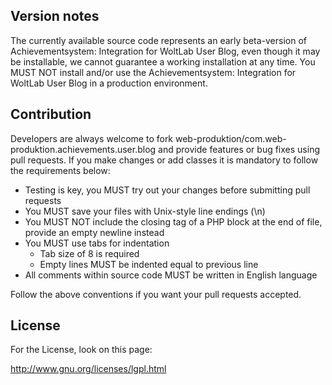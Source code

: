 Version notes
-------------

The currently available source code represents an early beta-version of Achievementsystem: Integration for WoltLab User Blog, even though it may be installable, we cannot guarantee a working installation at any time. You MUST NOT install and/or use the Achievementsystem: Integration for WoltLab User Blog in a production environment.

Contribution
------------

Developers are always welcome to fork web-produktion/com.web-produktion.achievements.user.blog and provide features or bug fixes using pull requests. If you make changes or add classes it is mandatory to follow the requirements below:

* Testing is key, you MUST try out your changes before submitting pull requests
* You MUST save your files with Unix-style line endings (\n)
* You MUST NOT include the closing tag of a PHP block at the end of file, provide an empty newline instead
* You MUST use tabs for indentation
    * Tab size of 8 is required
    * Empty lines MUST be indented equal to previous line
* All comments within source code MUST be written in English language

Follow the above conventions if you want your pull requests accepted.

License
-------

For the License, look on this page:

http://www.gnu.org/licenses/lgpl.html

